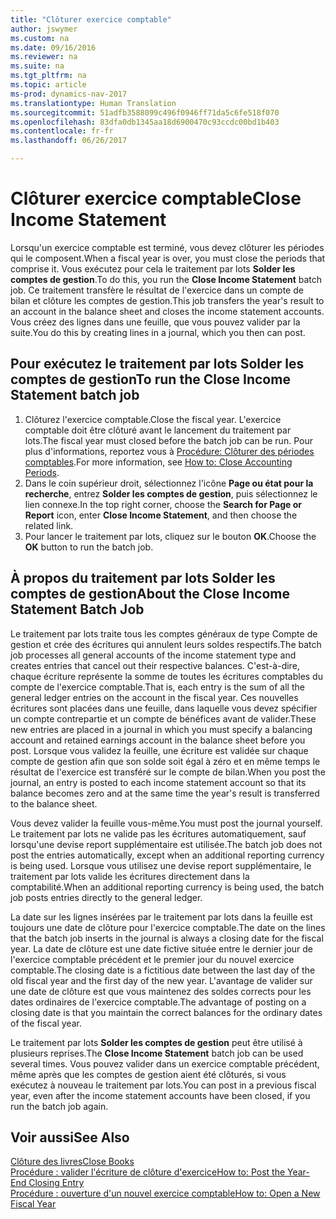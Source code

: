 ```yaml
---
title: "Clôturer exercice comptable"
author: jswymer
ms.custom: na
ms.date: 09/16/2016
ms.reviewer: na
ms.suite: na
ms.tgt_pltfrm: na
ms.topic: article
ms-prod: dynamics-nav-2017
ms.translationtype: Human Translation
ms.sourcegitcommit: 51adfb3588099c496f0946ff71da5c6fe518f070
ms.openlocfilehash: 83dfa0db1345aa18d6900470c93ccdc00bd1b403
ms.contentlocale: fr-fr
ms.lasthandoff: 06/26/2017

---
```

# <a name="close-income-statement"></a><span data-ttu-id="a2844-102">Clôturer exercice comptable</span><span class="sxs-lookup"><span data-stu-id="a2844-102">Close Income Statement</span></span>
<span data-ttu-id="a2844-103">Lorsqu'un exercice comptable est terminé, vous devez clôturer les périodes qui le composent.</span><span class="sxs-lookup"><span data-stu-id="a2844-103">When a fiscal year is over, you must close the periods that comprise it.</span></span> <span data-ttu-id="a2844-104">Vous exécutez pour cela le traitement par lots **Solder les comptes de gestion**.</span><span class="sxs-lookup"><span data-stu-id="a2844-104">To do this, you run the **Close Income Statement** batch job.</span></span> <span data-ttu-id="a2844-105">Ce traitement transfère le résultat de l'exercice dans un compte de bilan et clôture les comptes de gestion.</span><span class="sxs-lookup"><span data-stu-id="a2844-105">This job transfers the year's result to an account in the balance sheet and closes the income statement accounts.</span></span> <span data-ttu-id="a2844-106">Vous créez des lignes dans une feuille, que vous pouvez valider par la suite.</span><span class="sxs-lookup"><span data-stu-id="a2844-106">You do this by creating lines in a journal, which you then can post.</span></span>

## <a name="to-run-the-close-income-statement-batch-job"></a><span data-ttu-id="a2844-107">Pour exécutez le traitement par lots Solder les comptes de gestion</span><span class="sxs-lookup"><span data-stu-id="a2844-107">To run the Close Income Statement batch job</span></span>
1. <span data-ttu-id="a2844-108">Clôturez l'exercice comptable.</span><span class="sxs-lookup"><span data-stu-id="a2844-108">Close the fiscal year.</span></span> <span data-ttu-id="a2844-109">L'exercice comptable doit être clôturé avant le lancement du traitement par lots.</span><span class="sxs-lookup"><span data-stu-id="a2844-109">The fiscal year must closed before the batch job can be run.</span></span> <span data-ttu-id="a2844-110">Pour plus d'informations, reportez vous à [Procédure: Clôturer des périodes comptables](year-close-account-periods.md).</span><span class="sxs-lookup"><span data-stu-id="a2844-110">For more information, see [How to: Close Accounting Periods](year-close-account-periods.md).</span></span>
2. <span data-ttu-id="a2844-111">Dans le coin supérieur droit, sélectionnez l'icône **Page ou état pour la recherche**, entrez **Solder les comptes de gestion**, puis sélectionnez le lien connexe.</span><span class="sxs-lookup"><span data-stu-id="a2844-111">In the top right corner, choose the **Search for Page or Report** icon, enter **Close Income Statement**, and then choose the related link.</span></span>
3. <span data-ttu-id="a2844-112">Pour lancer le traitement par lots, cliquez sur le bouton **OK**.</span><span class="sxs-lookup"><span data-stu-id="a2844-112">Choose the **OK** button to run the batch job.</span></span>

## <a name="about-the-close-income-statement-batch-job"></a><span data-ttu-id="a2844-113">À propos du traitement par lots Solder les comptes de gestion</span><span class="sxs-lookup"><span data-stu-id="a2844-113">About the Close Income Statement Batch Job</span></span>
<span data-ttu-id="a2844-114">Le traitement par lots traite tous les comptes généraux de type Compte de gestion et crée des écritures qui annulent leurs soldes respectifs.</span><span class="sxs-lookup"><span data-stu-id="a2844-114">The batch job processes all general accounts of the income statement type and creates entries that cancel out their respective balances.</span></span> <span data-ttu-id="a2844-115">C'est-à-dire, chaque écriture représente la somme de toutes les écritures comptables du compte de l'exercice comptable.</span><span class="sxs-lookup"><span data-stu-id="a2844-115">That is, each entry is the sum of all the general ledger entries on the account in the fiscal year.</span></span> <span data-ttu-id="a2844-116">Ces nouvelles écritures sont placées dans une feuille, dans laquelle vous devez spécifier un compte contrepartie et un compte de bénéfices avant de valider.</span><span class="sxs-lookup"><span data-stu-id="a2844-116">These new entries are placed in a journal in which you must specify a balancing account and retained earnings account in the balance sheet before you post.</span></span> <span data-ttu-id="a2844-117">Lorsque vous validez la feuille, une écriture est validée sur chaque compte de gestion afin que son solde soit égal à zéro et en même temps le résultat de l'exercice est transféré sur le compte de bilan.</span><span class="sxs-lookup"><span data-stu-id="a2844-117">When you post the journal, an entry is posted to each income statement account so that its balance becomes zero and at the same time the year's result is transferred to the balance sheet.</span></span>

<span data-ttu-id="a2844-118">Vous devez valider la feuille vous-même.</span><span class="sxs-lookup"><span data-stu-id="a2844-118">You must post the journal yourself.</span></span> <span data-ttu-id="a2844-119">Le traitement par lots ne valide pas les écritures automatiquement, sauf lorsqu'une devise report supplémentaire est utilisée.</span><span class="sxs-lookup"><span data-stu-id="a2844-119">The batch job does not post the entries automatically, except when an additional reporting currency is being used.</span></span> <span data-ttu-id="a2844-120">Lorsque vous utilisez une devise report supplémentaire, le traitement par lots valide les écritures directement dans la comptabilité.</span><span class="sxs-lookup"><span data-stu-id="a2844-120">When an additional reporting currency is being used, the batch job posts entries directly to the general ledger.</span></span>

<span data-ttu-id="a2844-121">La date sur les lignes insérées par le traitement par lots dans la feuille est toujours une date de clôture pour l'exercice comptable.</span><span class="sxs-lookup"><span data-stu-id="a2844-121">The date on the lines that the batch job inserts in the journal is always a closing date for the fiscal year.</span></span> <span data-ttu-id="a2844-122">La date de clôture est une date fictive située entre le dernier jour de l'exercice comptable précédent et le premier jour du nouvel exercice comptable.</span><span class="sxs-lookup"><span data-stu-id="a2844-122">The closing date is a fictitious date between the last day of the old fiscal year and the first day of the new year.</span></span> <span data-ttu-id="a2844-123">L'avantage de valider sur une date de clôture est que vous maintenez des soldes corrects pour les dates ordinaires de l'exercice comptable.</span><span class="sxs-lookup"><span data-stu-id="a2844-123">The advantage of posting on a closing date is that you maintain the correct balances for the ordinary dates of the fiscal year.</span></span>

<span data-ttu-id="a2844-124">Le traitement par lots **Solder les comptes de gestion** peut être utilisé à plusieurs reprises.</span><span class="sxs-lookup"><span data-stu-id="a2844-124">The **Close Income Statement** batch job can be used several times.</span></span> <span data-ttu-id="a2844-125">Vous pouvez valider dans un exercice comptable précédent, même après que les comptes de gestion aient été clôturés, si vous exécutez à nouveau le traitement par lots.</span><span class="sxs-lookup"><span data-stu-id="a2844-125">You can post in a previous fiscal year, even after the income statement accounts have been closed, if you run the batch job again.</span></span>

## <a name="see-also"></a><span data-ttu-id="a2844-126">Voir aussi</span><span class="sxs-lookup"><span data-stu-id="a2844-126">See Also</span></span>
[<span data-ttu-id="a2844-127">Clôture des livres</span><span class="sxs-lookup"><span data-stu-id="a2844-127">Close Books</span></span>](year-close-books.md)  
[<span data-ttu-id="a2844-128">Procédure : valider l'écriture de clôture d'exercice</span><span class="sxs-lookup"><span data-stu-id="a2844-128">How to: Post the Year-End Closing Entry</span></span>](year-how-post-year-end-close-entry.md)  
[<span data-ttu-id="a2844-129">Procédure : ouverture d'un nouvel exercice comptable</span><span class="sxs-lookup"><span data-stu-id="a2844-129">How to: Open a New Fiscal Year</span></span>](finance-setup-how-open-new-fiscal-year.md)

